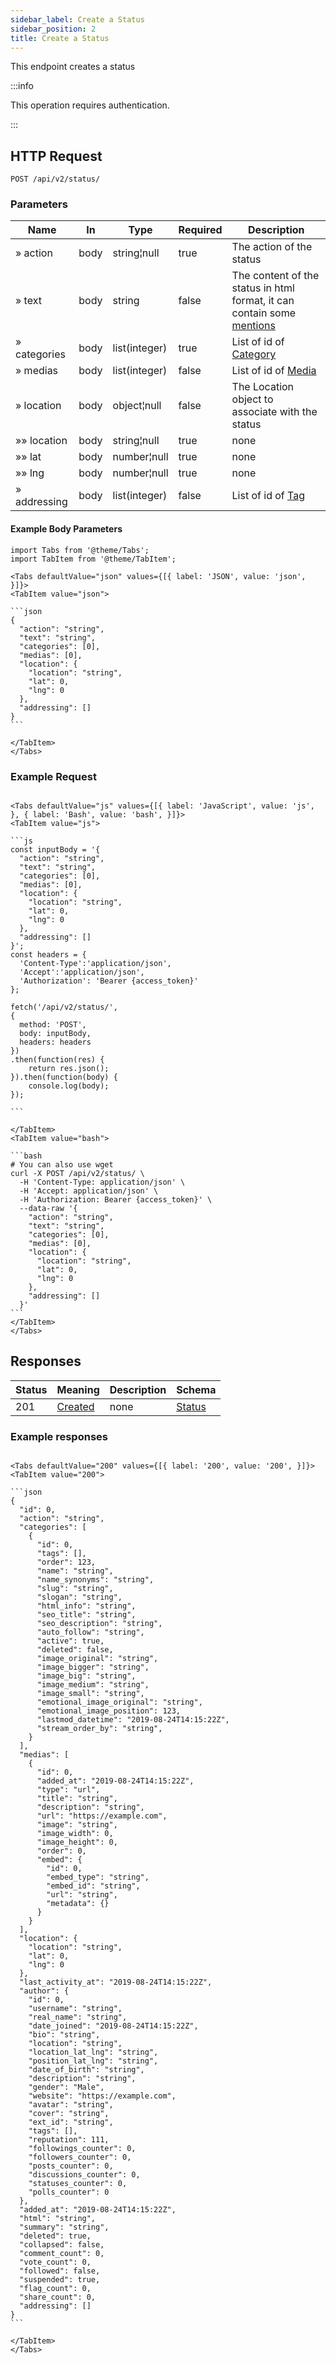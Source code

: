 ```yaml
---
sidebar_label: Create a Status
sidebar_position: 2
title: Create a Status
---
```


This endpoint creates a status

:::info

This operation requires authentication.

:::

## HTTP Request

`POST /api/v2/status/`

### Parameters

| Name         | In   | Type          | Required | Description                                                                                          |
|--------------|------|---------------|----------|------------------------------------------------------------------------------------------------------|
| » action     | body | string¦null   | true     | The action of the status                                                                             |
| » text       | body | string        | false    | The content of the status in html format, it can contain some [mentions](../mention/mention) |
| » categories | body | list(integer) | true     | List of id of [Category](../schemas/category)                                                            |
| » medias     | body | list(integer) | false    | List of id of [Media](../schemas/media)                                                                  |
| » location   | body | object¦null   | false    | The Location object to associate with the status                                                     |
| »» location  | body | string¦null   | true     | none                                                                                                 |
| »» lat       | body | number¦null   | true     | none                                                                                                 |
| »» lng       | body | number¦null   | true     | none                                                                                                 |
| » addressing | body | list(integer) | false    | List of id of [Tag](../schemas/tag)                                                                      |

#### Example Body Parameters

````mdx-code-block
import Tabs from '@theme/Tabs';
import TabItem from '@theme/TabItem';

<Tabs defaultValue="json" values={[{ label: 'JSON', value: 'json', }]}>
<TabItem value="json">

```json
{
  "action": "string",
  "text": "string",
  "categories": [0],
  "medias": [0],
  "location": {
    "location": "string",
    "lat": 0,
    "lng": 0
  },
  "addressing": []
}
```

</TabItem>
</Tabs>
````

### Example Request

````mdx-code-block

<Tabs defaultValue="js" values={[{ label: 'JavaScript', value: 'js', }, { label: 'Bash', value: 'bash', }]}>
<TabItem value="js">

```js
const inputBody = '{
  "action": "string",
  "text": "string",
  "categories": [0],
  "medias": [0],
  "location": {
    "location": "string",
    "lat": 0,
    "lng": 0
  },
  "addressing": []
}';
const headers = {
  'Content-Type':'application/json',
  'Accept':'application/json',
  'Authorization': 'Bearer {access_token}'
};

fetch('/api/v2/status/',
{
  method: 'POST',
  body: inputBody,
  headers: headers
})
.then(function(res) {
    return res.json();
}).then(function(body) {
    console.log(body);
});

```

</TabItem>
<TabItem value="bash">

```bash
# You can also use wget
curl -X POST /api/v2/status/ \
  -H 'Content-Type: application/json' \
  -H 'Accept: application/json' \
  -H 'Authorization: Bearer {access_token}' \
  --data-raw '{
    "action": "string",
    "text": "string",
    "categories": [0],
    "medias": [0],
    "location": {
      "location": "string",
      "lat": 0,
      "lng": 0
    },
    "addressing": []
  }'
```
</TabItem>
</Tabs>
````

## Responses

| Status | Meaning                                                      | Description | Schema                  |
|--------|--------------------------------------------------------------|-------------|-------------------------|
| 201    | [Created](https://tools.ietf.org/html/rfc7231#section-6.3.2) | none        | [Status](../schemas/status) |

### Example responses


````mdx-code-block

<Tabs defaultValue="200" values={[{ label: '200', value: '200', }]}>
<TabItem value="200">

```json
{
  "id": 0,
  "action": "string",
  "categories": [
    {
      "id": 0,
      "tags": [],
      "order": 123,
      "name": "string",
      "name_synonyms": "string",
      "slug": "string",
      "slogan": "string",
      "html_info": "string",
      "seo_title": "string",
      "seo_description": "string",
      "auto_follow": "string",
      "active": true,
      "deleted": false,
      "image_original": "string",
      "image_bigger": "string",
      "image_big": "string",
      "image_medium": "string",
      "image_small": "string",
      "emotional_image_original": "string",
      "emotional_image_position": 123,
      "lastmod_datetime": "2019-08-24T14:15:22Z",
      "stream_order_by": "string",
    }
  ],
  "medias": [
    {
      "id": 0,
      "added_at": "2019-08-24T14:15:22Z",
      "type": "url",
      "title": "string",
      "description": "string",
      "url": "https://example.com",
      "image": "string",
      "image_width": 0,
      "image_height": 0,
      "order": 0,
      "embed": {
        "id": 0,
        "embed_type": "string",
        "embed_id": "string",
        "url": "string",
        "metadata": {}
      }
    }
  ],
  "location": {
    "location": "string",
    "lat": 0,
    "lng": 0
  },
  "last_activity_at": "2019-08-24T14:15:22Z",
  "author": {
    "id": 0,
    "username": "string",
    "real_name": "string",
    "date_joined": "2019-08-24T14:15:22Z",
    "bio": "string",
    "location": "string",
    "location_lat_lng": "string",
    "position_lat_lng": "string",
    "date_of_birth": "string",
    "description": "string",
    "gender": "Male",
    "website": "https://example.com",
    "avatar": "string",
    "cover": "string",
    "ext_id": "string",
    "tags": [],
    "reputation": 111,
    "followings_counter": 0,
    "followers_counter": 0,
    "posts_counter": 0,
    "discussions_counter": 0,
    "statuses_counter": 0,
    "polls_counter": 0
  },
  "added_at": "2019-08-24T14:15:22Z",
  "html": "string",
  "summary": "string",
  "deleted": true,
  "collapsed": false,
  "comment_count": 0,
  "vote_count": 0,
  "followed": false,
  "suspended": true,
  "flag_count": 0,
  "share_count": 0,
  "addressing": []
}
```

</TabItem>
</Tabs>
````




